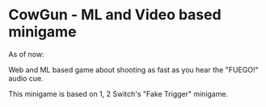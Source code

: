 # CowGun - ML and Video based minigame

As of now:

Web and ML based game about shooting as fast as you hear the "FUEGO!" audio cue.

This minigame is based on 1, 2 Switch's "Fake Trigger" minigame.